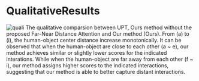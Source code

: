 # QualitativeResults

![quali](RebuttalQualiDistance.png "Qualitative Results")
The qualitative comparsion between UPT, Ours method without the proposed Far-Near Distance Attention and Our method (Ours). 
From (a) to (i), the human-object center distance increase monotonically.
It can be observed that when the human-object are close to each other (a ~ e), our method achieves similar or slightly lower scores for the indicated interations.
While when the human-object are far away from each other (f ~ i), our method assigns higher scores to the indicated interactions, suggesting that our method is able to better capture distant interactions.

